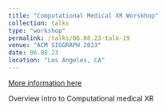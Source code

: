 ```yaml
---
title: "Computational Medical XR Worskhop"
collection: talks
type: "workshop"
permalink: /talks/06.08.23-talk-19
venue: "ACM SIGGRAPH 2023"
date: 06.08.23
location: "Los Angeles, CA"
---
```


[More information here](https://papagiannakis.github.io/files/SIGGRAPH23-CMXR-Intro.pdf)

Overview intro to Computational medical XR
